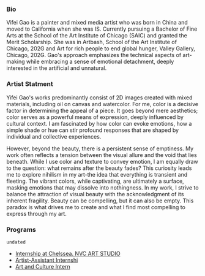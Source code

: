 ### Bio

Vifei Gao is a painter and mixed media artist who was born in China and moved to
California when she was IS. Currently pursuing a Bachelor of Fine Arts at the School of the Art
Institute of Chicago (SAIC) and granted the Merit Scholarship. She was in Artbash, School of
the Art Institute of Chicago, 202G and Art for rich people to end global hunger, Valley Gallery,
Chicago, 202G. Gao's approach emphasizes the technical aspects of art-making while
embracing a sense of emotional detachment, deeply interested in the artificial and unnatural.

### Artist Statment

Yifei Gao's works predominantly consist of 2D images created with mixed materials,
including oil on canvas and watercolor. For me, color is a decisive factor in determining the
appeal of a piece. It goes beyond mere aesthetics; color serves as a powerful means of
expression, deeply influenced by cultural context. I am fascinated by how color can evoke
emotions, how a simple shade or hue can stir profound responses that are shaped by individual
and collective experiences.

However, beyond the beauty, there is a persistent sense of emptiness. My work often
reflects a tension between the visual allure and the void that lies beneath. While I use color and
texture to convey emotion, I am equally draw to the question: what remains after the beauty
fades? This curiosity leads me to explore nihilism in my art-the idea that everything is
transient and fleeting. The vibrant colors, while captivating, are ultimately a surface, masking
emotions that may dissolve into nothingness. In my work, I strive to balance the attraction of
visual beauty with the acknowledgment of its inherent fragility. Beauty can be compelling, but
it can also be empty. This paradox is what drives me to create and what I find most compelling
to express through my art.

###  Programs
`undated`
* [Internship at Chelssea. NVC ART STUDIO](https://saic.joinhandshake.com/stu/jobs/9055031)
* [Artist-Assistant Internshi](https://saic.joinhandshake.com/stu/jobs/89555827)
* [Art and Culture Intern](https://saic.joinhandshake/stu/jobs/9146668)

